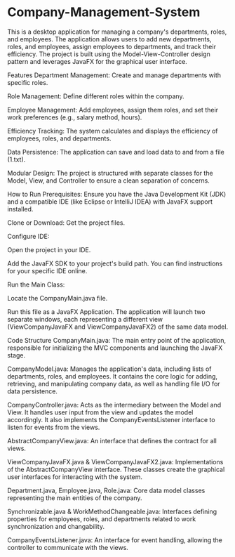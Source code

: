 # Company-Management-System
This is a desktop application for managing a company's departments, roles, and employees. The application allows users to add new departments, roles, and employees, assign employees to departments, and track their efficiency. The project is built using the Model-View-Controller design pattern and leverages JavaFX for the graphical user interface.

Features
Department Management: Create and manage departments with specific roles.

Role Management: Define different roles within the company.

Employee Management: Add employees, assign them roles, and set their work preferences (e.g., salary method, hours).

Efficiency Tracking: The system calculates and displays the efficiency of employees, roles, and departments.

Data Persistence: The application can save and load data to and from a file (1.txt).

Modular Design: The project is structured with separate classes for the Model, View, and Controller to ensure a clean separation of concerns.

How to Run
Prerequisites: Ensure you have the Java Development Kit (JDK) and a compatible IDE (like Eclipse or IntelliJ IDEA) with JavaFX support installed.

Clone or Download: Get the project files.

Configure IDE:

Open the project in your IDE.

Add the JavaFX SDK to your project's build path. You can find instructions for your specific IDE online.

Run the Main Class:

Locate the CompanyMain.java file.

Run this file as a JavaFX Application. The application will launch two separate windows, each representing a different view (ViewCompanyJavaFX and ViewCompanyJavaFX2) of the same data model.

Code Structure
CompanyMain.java: The main entry point of the application, responsible for initializing the MVC components and launching the JavaFX stage.

CompanyModel.java: Manages the application's data, including lists of departments, roles, and employees. It contains the core logic for adding, retrieving, and manipulating company data, as well as handling file I/O for data persistence.

CompanyController.java: Acts as the intermediary between the Model and View. It handles user input from the view and updates the model accordingly. It also implements the CompanyEventsListener interface to listen for events from the views.

AbstractCompanyView.java: An interface that defines the contract for all views.

ViewCompanyJavaFX.java & ViewCompanyJavaFX2.java: Implementations of the AbstractCompanyView interface. These classes create the graphical user interfaces for interacting with the system.

Department.java, Employee.java, Role.java: Core data model classes representing the main entities of the company.

Synchronizable.java & WorkMethodChangeable.java: Interfaces defining properties for employees, roles, and departments related to work synchronization and changability.

CompanyEventsListener.java: An interface for event handling, allowing the controller to communicate with the views.
